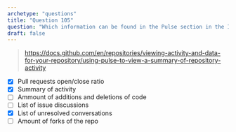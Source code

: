 ```yaml
---
archetype: "questions"
title: "Question 105"
question: "Which information can be found in the Pulse section in the Insights tab of a repository? (Choose three)"
draft: false
---
```





> https://docs.github.com/en/repositories/viewing-activity-and-data-for-your-repository/using-pulse-to-view-a-summary-of-repository-activity
- [x] Pull requests open/close ratio
- [x] Summary of activity
- [ ] Ammount of additions and deletions of code
- [ ] List of issue discussions
- [x] List of unresolved conversations
- [ ] Amount of forks of the repo
